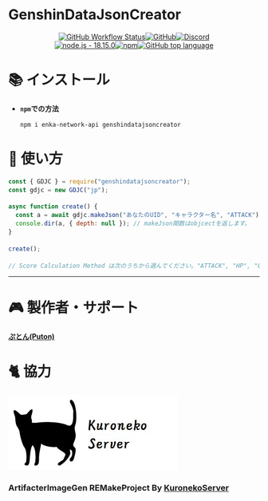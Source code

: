 # GenshinDataJsonCreator

<p align="center">
  <a href="https://github.com/Puton1221/GenshinDataJsonCreator/actions"><img alt="GitHub Workflow Status" src="https://img.shields.io/github/actions/workflow/status/Puton1221/GenshinDataJsonCreator/.github/workflows/npm-publish-github-packages.yml?label=BUILD%20RESULT&logo=When%20I%20Work&logoColor=white&style=for-the-badge"></a><a href="LICENSE"><img alt="GitHub" src="https://img.shields.io/github/license/Puton1221/GenshinDataJsonCreator?color=success&logo=Gitbook&logoColor=white&style=for-the-badge"></a><a href="https://discord.com/invite/kuronekoserver-support-867038364552396860"><img alt="Discord" src="https://img.shields.io/discord/867038364552396860?color=success&label=SUPPORT%20SERVER&logo=Discord&logoColor=white&style=for-the-badge"></a><br><a href="https://nodejs.org/"><img alt="node.js - 18.15.0" src="https://img.shields.io/badge/node.js-18.15.0-success?color=success&style=for-the-badge&logo=Node.js&logoColor=white"></a><a href="https://www.npmjs.com/package/genshindatajsoncreator?activeTab=readme"><img alt="npm" src="https://img.shields.io/npm/dt/genshindatajsoncreator?label=npm%20installs&logo=npm&style=for-the-badge&logoColor=white"></a><a href="https://developer.mozilla.org/docs/Web/JavaScript"><img alt="GitHub top language" src="https://img.shields.io/github/languages/top/Puton1221/GenshinDataJsonCreator?color=success&logo=javascript&logoColor=white&style=for-the-badge"></a>
</p>

# 📚 インストール

- **`npm`での方法**
  ```shell
  npm i enka-network-api genshindatajsoncreator
  ```

# 🤖 使い方

```js
const { GDJC } = require("genshindatajsoncreator");
const gdjc = new GDJC("jp");

async function create() {
  const a = await gdjc.makeJson("あなたのUID", "キャラクター名", "ATTACK");
  console.dir(a, { depth: null }); // makeJson関数はobjcectを返します。
}

create();

// Score Calculation Method は次のうちから選んでください。"ATTACK", "HP", "CHARGE" and "ELEMENT".
```

---

# 🎮 製作者・サポート

#### [ぷとん(Puton)](https://github.com/Puton1221)

# 🐈 協力

![KuronekoServer](https://raw.githubusercontent.com/kuroneko6423/kuroneko6423/main/kuronekoServer.jpg)

### ArtifacterImageGen REMakeProject By [KuronekoServer](https://kuroneko6423.com/)

